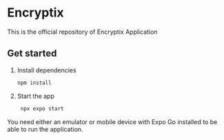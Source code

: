 # Encryptix

This is the official repository of Encryptix Application

## Get started

1. Install dependencies

   ```bash
   npm install
   ```

2. Start the app

   ```bash
    npx expo start
   ```

You need either an emulator or mobile device with Expo Go installed to be able to run the application.
